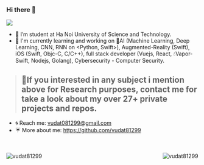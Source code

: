 ### Hi there 👋

<!--
**vudat81299/vudat81299** is a ✨ _special_ ✨ repository because its `README.md` (this file) appears on your GitHub profile.

Here are some ideas to get you started:

- Link emoji on github: https://www.webfx.com/tools/emoji-cheat-sheet/ 

- 🔭 I’m currently working on ...
- 🌱 I’m currently learning ...
- 👯 I’m looking to collaborate on ...
- 🤔 I’m looking for help with ...
- 💬 Ask me about ...
- 📫 How to reach me: ...
- 😄 Pronouns: ...
- ⚡ Fun fact: ...
-->

![](https://komarev.com/ghpvc/?username=your-github-username&style=flat-square)

- :honeybee: I’m student at Ha Noi University of Science and Technology.
- :pig_nose: I'm currently learning and working on :brain:AI (Machine Learning, Deep Learning, CNN, RNN on <Python, Swift>), Augmented-Reality (Swift), iOS (Swift, Objc-C, C/C++), full stack developer (Vuejs, React, :droplet:Vapor-Swift, Nodejs, Golang), Cybersecurity - Computer Security.
> ## :rocket:If you interested in any subject i mention above for **Research purposes**, contact me for take a look about my **over 27+ private projects and repos**.
- :cyclone: Reach me: <a href="vudat081299@gmail.com" target="_blank">vudat081299@gmail.com</a>
- :umbrella: More about me: <a href="https://github.com/vudat81299" target="_blank">https://github.com/vudat81299</a>
<br/>

<p><img align="left" src="https://github-readme-stats.vercel.app/api/top-langs/?username=vudat81299&layout=compact&hide=html&layout=compact" alt="vudat81299"/></p> 
<p><img align="right" src="https://github-readme-stats.vercel.app/api?username=vudat81299&show_icons=true" alt="vudat81299"/></p>
